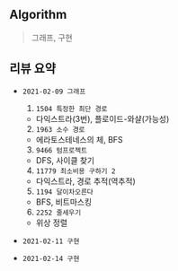 ## Algorithm
> 그래프, 구현

## 리뷰 요약

- `2021-02-09 그래프`
  1. `1504 특정한 최단 경로`
    -  다익스트라(3번), 플로이드-와샬(가능성)
  2. `1963 소수 경로`
    - 에라토스테네스의 체, BFS
  3. `9466 텀프로젝트`
    - DFS, 사이클 찾기
  4. `11779 최소비용 구하기 2`
    - 다익스트라, 경로 추적(역추적)
  5. `1194 달이차오른다`
    - BFS, 비트마스킹
  6. `2252 줄세우기`
    - 위상 정렬
- `2021-02-11 구현`

- `2021-02-14 구현`
